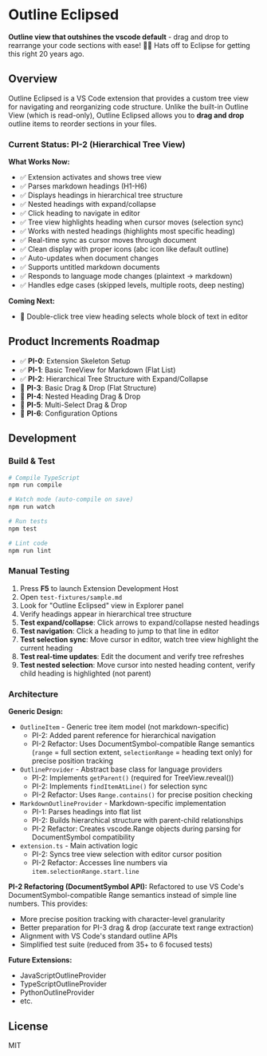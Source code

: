 # Outline Eclipsed

**Outline view that outshines the vscode default** - drag and drop to rearrange your code sections with ease! 🌙✨ Hats off to Eclipse for getting this right 20 years ago.

## Overview

Outline Eclipsed is a VS Code extension that provides a custom tree view for navigating and reorganizing code structure. Unlike the built-in Outline View (which is read-only), Outline Eclipsed allows you to **drag and drop** outline items to reorder sections in your files.

### Current Status: PI-2 (Hierarchical Tree View)

**What Works Now:**
- ✅ Extension activates and shows tree view
- ✅ Parses markdown headings (H1-H6)
- ✅ Displays headings in hierarchical tree structure
- ✅ Nested headings with expand/collapse
- ✅ Click heading to navigate in editor
- ✅ Tree view highlights heading when cursor moves (selection sync)
- ✅ Works with nested headings (highlights most specific heading)
- ✅ Real-time sync as cursor moves through document
- ✅ Clean display with proper icons (abc icon like default outline)
- ✅ Auto-updates when document changes
- ✅ Supports untitled markdown documents
- ✅ Responds to language mode changes (plaintext → markdown)
- ✅ Handles edge cases (skipped levels, multiple roots, deep nesting)

**Coming Next:**
- 🔲 Double-click tree view heading selects whole block of text in editor

## Product Increments Roadmap

- ✅ **PI-0**: Extension Skeleton Setup
- ✅ **PI-1**: Basic TreeView for Markdown (Flat List)
- ✅ **PI-2**: Hierarchical Tree Structure with Expand/Collapse
- 🔲 **PI-3**: Basic Drag & Drop (Flat Structure)
- 🔲 **PI-4**: Nested Heading Drag & Drop
- 🔲 **PI-5**: Multi-Select Drag & Drop
- 🔲 **PI-6**: Configuration Options

## Development

### Build & Test

```bash
# Compile TypeScript
npm run compile

# Watch mode (auto-compile on save)
npm run watch

# Run tests
npm test

# Lint code
npm run lint
```

### Manual Testing

1. Press **F5** to launch Extension Development Host
2. Open `test-fixtures/sample.md`
3. Look for "Outline Eclipsed" view in Explorer panel
4. Verify headings appear in hierarchical tree structure
5. **Test expand/collapse**: Click arrows to expand/collapse nested headings
6. **Test navigation**: Click a heading to jump to that line in editor
7. **Test selection sync**: Move cursor in editor, watch tree view highlight the current heading
8. **Test real-time updates**: Edit the document and verify tree refreshes
9. **Test nested selection**: Move cursor into nested heading content, verify child heading is highlighted (not parent)

### Architecture

**Generic Design:**
- `OutlineItem` - Generic tree item model (not markdown-specific)
  - PI-2: Added parent reference for hierarchical navigation
  - PI-2 Refactor: Uses DocumentSymbol-compatible Range semantics (`range` = full section extent, `selectionRange` = heading text only) for precise position tracking
- `OutlineProvider` - Abstract base class for language providers
  - PI-2: Implements `getParent()` (required for TreeView.reveal())
  - PI-2: Implements `findItemAtLine()` for selection sync
  - PI-2 Refactor: Uses `Range.contains()` for precise position checking
- `MarkdownOutlineProvider` - Markdown-specific implementation
  - PI-1: Parses headings into flat list
  - PI-2: Builds hierarchical structure with parent-child relationships
  - PI-2 Refactor: Creates vscode.Range objects during parsing for DocumentSymbol compatibility
- `extension.ts` - Main activation logic
  - PI-2: Syncs tree view selection with editor cursor position
  - PI-2 Refactor: Accesses line numbers via `item.selectionRange.start.line`

**PI-2 Refactoring (DocumentSymbol API):**
Refactored to use VS Code's DocumentSymbol-compatible Range semantics instead of simple line numbers. This provides:
- More precise position tracking with character-level granularity
- Better preparation for PI-3 drag & drop (accurate text range extraction)
- Alignment with VS Code's standard outline APIs
- Simplified test suite (reduced from 35+ to 6 focused tests)

**Future Extensions:**
- JavaScriptOutlineProvider
- TypeScriptOutlineProvider
- PythonOutlineProvider
- etc.

## License

MIT
